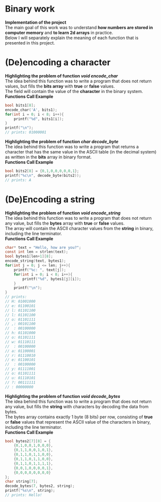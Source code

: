 # Binary work
<strong>Implementation of the project</strong><br>
The main goal of this work was to understand <strong>how numbers are stored in computer memory</strong> and <strong>to learn 2d arrays</strong> in practice.<br>
Below I will separately explain the meaning of each function that is presented in this project.<br>
# (De)encoding a character
<strong>Highlighting the problem of function <i>void encode_char</i></strong><br>
The idea behind this function was to write a program that does not return values, but fills the <strong>bits array</strong> with <strong>true</strong> or <strong>false</strong> values.<br>
The field will contain the value of the <strong>character</strong> in the binary system.<br>
<strong>Functions Call Example</strong>
```c
bool bits1[8];
encode_char('A', bits1);
for(int i = 0; i < 8; i++){
    printf("%d", bits1[i]);
}
printf("\n");
// prints: 01000001
```
<strong>Highlighting the problem of function <i>char decode_byte</i></strong><br>
The idea behind this function was to write a program that returns a character that has the same value in the ASCII table (in the decimal system) as written in the <strong>bits</strong> array in binary format.<br>
<strong>Functions Call Example</strong>
```c
bool bits2[8] = {0,1,0,0,0,0,0,1};
printf("%c\n", decode_byte(bits2));
// prints: A
```
# (De)Encoding a string
<strong>Highlighting the problem of function <i>void encode_string</i></strong><br>
The idea behind this function was to write a program that does not return any value, but fills the <strong>bytes</strong> array with <strong>true</strong> or <strong>false</strong> values.<br>
The array will contain the ASCII character values from the <strong>string</strong> in binary, including the line terminator.<br>
<strong>Functions Call Example</strong>
```c
char* text = "Hello, how are you?";
const int len = strlen(text);
bool bytes1[len+1][8];
encode_string(text, bytes1);
for(int j = 0; j <= len; j++){
    printf("%c: ", text[j]);
    for(int i = 0; i < 8; i++){
        printf("%d", bytes1[j][i]);
    }
    printf("\n");
}
// prints:
// H: 01001000
// e: 01100101
// l: 01101100
// l: 01101100
// o: 01101111
// ,: 00101100
//  : 00100000
// h: 01101000
// o: 01101111
// w: 01110111
//  : 00100000
// a: 01100001
// r: 01110010
// e: 01100101
//  : 00100000
// y: 01111001
// o: 01101111
// u: 01110101
// ?: 00111111
// : 00000000
```
<strong>Highlighting the problem of function <i>void decode_bytes</i></strong><br>
The idea behind this function was to write a program that does not return any value, but fills the <strong>string</strong> with characters by decoding the data from bytes.<br>
The bytes array contains exactly 1 byte (8 bits) per row, consisting of <strong>true</strong> or <strong>false</strong> values that represent the ASCII value of the characters in binary, including the line terminator.<br>
<strong>Functions Call Example</strong>
```c
bool bytes2[7][8] = {
    {0,1,0,0,1,0,0,0},
    {0,1,1,0,0,1,0,1},
    {0,1,1,0,1,1,0,0},
    {0,1,1,0,1,1,0,0},
    {0,1,1,0,1,1,1,1},
    {0,0,1,0,0,0,0,1},
    {0,0,0,0,0,0,0,0}
};
char string[7];
decode_bytes(7, bytes2, string);
printf("%s\n", string);
// prints: Hello!
```

